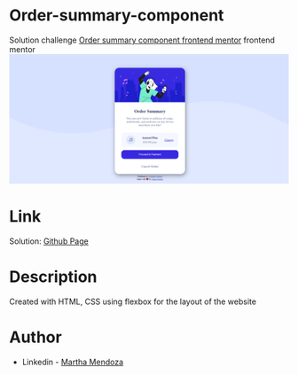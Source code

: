 # Order-summary-component

Solution challenge [Order summary component frontend mentor](https://www.frontendmentor.io/challenges/order-summary-component-QlPmajDUj) frontend mentor
![img](./images/finalLook.png)

# Link

Solution: [Github Page](https://order-summary-ishaan1091.netlify.app/)

# Description

Created with HTML, CSS using flexbox for the layout of the website

# Author

-   Linkedin - [Martha Mendoza](https://linkedin.com/in/ishaankamra)
